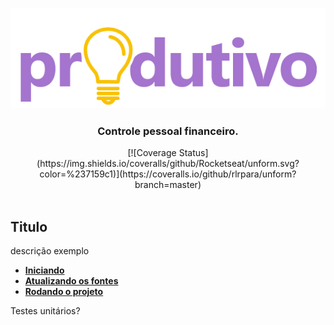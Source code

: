 <p align="center">
  <img src="https://github.com/rlrpara/Produtivo/blob/master/Produtivo.Api/imagens/logo-grande%402x.png" alt="Produtivo" />
</p>

<h3 align="center">
  Controle pessoal financeiro.
</h3>

<div align="center">
  [![Coverage Status](https://img.shields.io/coveralls/github/Rocketseat/unform.svg?color=%237159c1)](https://coveralls.io/github/rlrpara/unform?branch=master)
</div>

<br>

## Titulo

descrição exemplo

- **[Iniciando](http://rlrsistemas.com.br)**
- **[Atualizando os fontes](http://rlrsistemas.com.br)**
- **[Rodando o projeto](http://rlrsistemas.com.br)**

Testes unitários?

